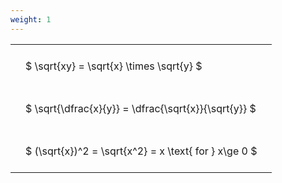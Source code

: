 ```yaml
---
weight: 1
---
```


<style type="text/css">
#T_dfb9f th.col_heading {
  text-align: left;
  font-size: 1em;
}
#T_dfb9f td {
  text-align: left;
  font-size: 1em;
  padding: 1.5em;
}
</style>
<table id="T_dfb9f">
  <thead>
  </thead>
  <tbody>
    <tr>
      <td id="T_dfb9f_row0_col0" class="data row0 col0" >$ \sqrt{xy} = \sqrt{x} \times \sqrt{y} $</td>
    </tr>
    <tr>
      <td id="T_dfb9f_row1_col0" class="data row1 col0" >$ \sqrt{\dfrac{x}{y}} = \dfrac{\sqrt{x}}{\sqrt{y}} $</td>
    </tr>
    <tr>
      <td id="T_dfb9f_row2_col0" class="data row2 col0" >$ (\sqrt{x})^2 = \sqrt{x^2} = x \text{ for } x\ge 0 $</td>
    </tr>
  </tbody>
</table>
